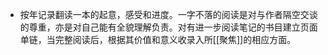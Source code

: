- 按年记录翻读一本的起意，感受和进度。一字不落的阅读是对与作者隔空交谈的尊重，亦是对自己能有全貌理解负责。对有进一步阅读笔记的书目建立页面单链，当完整阅读后，根据其价值和意义收录入所[[聚焦]]的相应方面。
